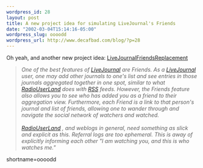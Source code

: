 ```yaml
--- 
wordpress_id: 28
layout: post
title: A new project idea for simulating LiveJournal's Friends
date: "2002-03-04T15:14:16-05:00"
wordpress_slug: oooodd
wordpress_url: http://www.decafbad.com/blog/?p=28
---
```

Oh yeah, and another new project idea:  <a href="http://www.decafbad.com/twiki/bin/view/Main/LiveJournalFriendsReplacement">LiveJournalFriendsReplacement</a><blockquote><i>One of the best features of <a href="http://www.decafbad.com/twiki/bin/view/Main/LiveJournal">LiveJournal</a> are Friends. As a <a href="http://www.decafbad.com/twiki/bin/view/Main/LiveJournal">LiveJournal</a> user, one may add other journals to one's list and see entries in those journals aggregated together in one spot, similar to what <a href="http://www.decafbad.com/twiki/bin/view/Main/RadioUserLand">RadioUserLand</a> does with <a href="http://www.decafbad.com/twiki/bin/view/Main/RSS">RSS</a>  feeds. However, the Friends feature also allows you to see who has added you as a friend to their aggregation view. Furthermore, each Friend is a link to that person's journal and list of friends, allowing one to wander through and navigate the social network of watchers and watched.
<br /><br />
<a href="http://www.decafbad.com/twiki/bin/view/Main/RadioUserLand">RadioUserLand</a> , and weblogs in general, need something as slick and explicit as this. Referral logs are too ephemeral. This is away of explicitly informing each other "I am watching you, and this is who watches me."</i></blockquote>
<!--more-->
shortname=oooodd
